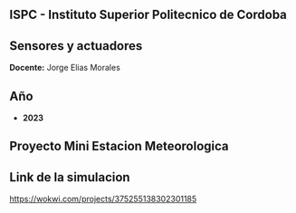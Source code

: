 ## ISPC - Instituto Superior Politecnico de Cordoba  

## Sensores y actuadores

**Docente:** Jorge Elias Morales
  

## Año
- **2023**

## Proyecto Mini Estacion Meteorologica  
  
## Link de la simulacion  
  
https://wokwi.com/projects/375255138302301185